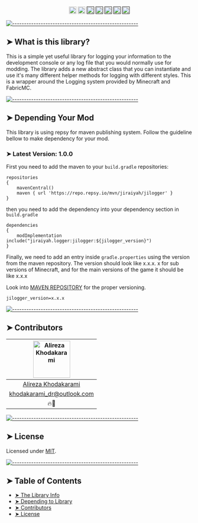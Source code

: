 <p align="center">
<a href="https://discord.gg/jEtwguzZ4R"><img alt="" src="https://img.shields.io/badge/Discord-Channel-blue" height="20"/></a>
<a href="https://www.youtube.com/@YourTradeMaster"><img alt="" src="https://img.shields.io/badge/Youtube-Channel-db2e73" height="20"/></a>
<a href=""><img alt="" src="https://img.shields.io/github/commit-activity/t/drkhodakarami/JiLogger" height="20"/></a>
<a href=""><img alt="" src="https://img.shields.io/github/last-commit/drkhodakarami/JiLogger" height="20"/></a>
<a href=""><img alt="" src="https://img.shields.io/github/downloads/drkhodakarami/JiLogger/total" height="20"/></a>
<a href=""><img alt="" src="https://img.shields.io/github/license/drkhodakarami/JiLogger" height="20"/></a>
<a href=""><img alt="" src="https://img.shields.io/badge/Maintained-YES-31ad31" height="20"/></a>
	</p>

[![-----------------------------------------------------](https://raw.githubusercontent.com/andreasbm/readme/master/assets/lines/rainbow.png)](#thelibrary)

## ➤ What is this library?

This is a simple yet useful library for logging your information to the development console or any log file that you would normally use for modding.
The library adds a new abstract class that
you can instantiate and use it's many different helper methods for logging with different styles. This is a wrapper around the Logging system provided
by Minecraft and FabricMC.

[![-----------------------------------------------------](https://raw.githubusercontent.com/andreasbm/readme/master/assets/lines/rainbow.png)](#dependency)

## ➤ Depending Your Mod

This library is using repsy for maven publishing system. Follow the guideline bellow to make dependency for your mod.

### ➤ Latest Version: 1.0.0

First you need to add the maven to your `build.gradle` repositories:

```Maven Repository
repositories 
{
	mavenCentral()
    maven { url 'https://repo.repsy.io/mvn/jiraiyah/jilogger' }
}
```

then you need to add the dependency into your dependency section in `build.gradle`

```dependencies
dependencies 
{
    modImplementation include("jiraiyah.logger:jilogger:${jilogger_version}")
}
```

Finally, we need to add an entry inside `gradle.properties` using the version from the maven repository. The version should look like x.x.x.
x for sub versions of Minecraft, and for the main versions of the game it should be like x.x.x

Look into [MAVEN REPOSITORY](https://repo.repsy.io/mvn/jiraiyah/jilogger/) for the proper versioning.

```gradle.properties
jilogger_version=x.x.x
```

[![-----------------------------------------------------](https://raw.githubusercontent.com/andreasbm/readme/master/assets/lines/rainbow.png)](#contributors)

## ➤ Contributors

| [<img alt="Alireza Khodakarami" src="https://avatars.githubusercontent.com/u/77685668?v=4" width="100">](https://www.youtube.com/@YourTradeMaster) |
|:--------------------------------------------------------------------------------------------------------------------------------------------------:|
|                                          [Alireza Khodakarami](https://www.youtube.com/@YourTradeMaster)                                           |
|                                          [khodakarami_dr@outlook.com](mailto:khodakarami_dr@outlook.com)                                           |
|                                                                        🔥🔧                                                                        |

[![-----------------------------------------------------](https://raw.githubusercontent.com/andreasbm/readme/master/assets/lines/rainbow.png)](#license)

## ➤ License

Licensed under [MIT](https://opensource.org/licenses/MIT).

[![-----------------------------------------------------](https://raw.githubusercontent.com/andreasbm/readme/master/assets/lines/rainbow.png)](#table-of-contents)

## ➤ Table of Contents

* [➤ The Library Info](#-thelibrary)
* [➤ Depending to Library](#-dependency)
* [➤ Contributors](#-contributors)
* [➤ License](#-license)
